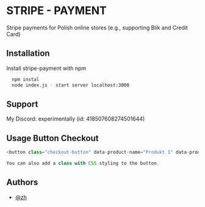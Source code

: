
# STRIPE - PAYMENT

Stripe payments for Polish online stores (e.g., supporting Blik and Credit Card)



## Installation

Install stripe-payment with npm

```bash
  npm instal
  node index.js - start server localhost:3000
```
    
## Support

My Discord: experimentally (id: 418507608274501644)


## Usage Button Checkout

```javascript
<button class="checkout-button" data-product-name="Produkt 1" data-product-price="100" data-product-quantity="1">Kup teraz </button>

You can also add a class with CSS styling to the button.
```


## Authors

- [@zh](https://www.github.com/zhexperimentally/)

